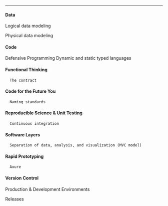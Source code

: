 



-------------------------------------------------------
#### Data
  Logical data modeling
  
  Physical data modeling
  
#### Code
  Defensive Programming
      Dynamic and static typed languages
      
#### Functional Thinking
      The contract
      
#### Code for the Future You
      Naming standards
      
#### Reproducible Science & Unit Testing
      Continuous integration
      
#### Software Layers
      Separation of data, analysis, and visualization (MVC model)
       
#### Rapid Prototyping
      Axure
      
#### Version Control
  Production & Development Environments
  
  Releases
  
